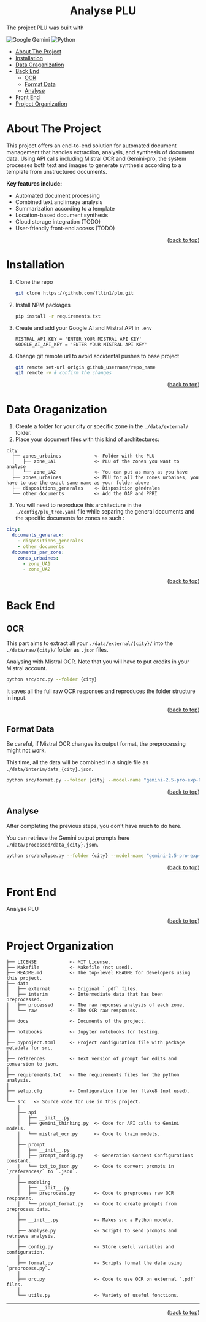<a id="readme-top"></a>
<h1 align="center">Analyse PLU</h1>

The project PLU was built with

![Google Gemini](https://img.shields.io/badge/google%20gemini-8E75B2?style=for-the-badge&logo=google%20gemini&logoColor=white)
![Python](https://img.shields.io/badge/python-3670A0?style=for-the-badge&logo=python&logoColor=ffdd54)

- [About The Project](#about-the-project)
- [Installation](#installation)
- [Data Oraganization](#data-oraganization)
- [Back End](#back-end)
  - [OCR](#ocr)
  - [Format Data](#format-data)
  - [Analyse](#analyse)
- [Front End](#front-end)
- [Project Organization](#project-organization)


# About The Project

This project offers an end-to-end solution for automated document management that handles extraction, analysis, and synthesis of document data. Using API calls including Mistral OCR and Gemini-pro, the system processes both text and images to generate synthesis according to a template from unstructured documents.

**Key features include:**
- Automated document processing
- Combined text and image analysis
- Summarization according to a template
- Location-based document synthesis
- Cloud storage integration (TODO)
- User-friendly front-end access (TODO)

<p align="right">(<a href="#readme-top">back to top</a>)</p>

# Installation

1. Clone the repo
   ```sh
   git clone https://github.com/fllin1/plu.git
   ```
2. Install NPM packages
   ```sh
   pip install -r requirements.txt
   ```
3. Create and add your Google AI and Mistral API in `.env`
   ```
   MISTRAL_API_KEY = 'ENTER YOUR MISTRAL API KEY'
   GOOGLE_AI_API_KEY = 'ENTER YOUR MISTRAL API KEY'
   ```
4. Change git remote url to avoid accidental pushes to base project
   ```sh
   git remote set-url origin github_username/repo_name
   git remote -v # confirm the changes
   ```

<p align="right">(<a href="#readme-top">back to top</a>)</p>

# Data Oraganization

1. Create a folder for your city or specific zone in the `./data/external/` folder.
2. Place your document files with this kind of architectures:
```
city
  ├── zones_urbaines            <- Folder with the PLU
  │   ├── zone_UA1              <- PLU of the zones you want to analyse
  │   └── zone_UA2              <- You can put as many as you have
  ├── zones_urbaines            <- PLU for all the zones urbaines, you have to use the exact same name as your folder above
  ├── dispositions_generales    <- Disposition générales
  └── other_documents           <- Add the OAP and PPRI
```
3. You will need to reproduce this architecture in the `./config/plu_tree.yaml` file while separing the general documents and the specific documents for zones as such :
```yaml
city:
  documents_generaux:
    - dispositions_generales
    - other_documents
  documents_par_zone:
    zones_urbaines:
      - zone_UA1
      - zone_UA2
```

<p align="right">(<a href="#readme-top">back to top</a>)</p>

# Back End

## OCR

This part aims to extract all your `./data/external/{city}/` into the `./data/raw/{city}/` folder as `.json` files.

Analysing with Mistral OCR. Note that you will have to put credits in your Mistral account.
```sh
python src/orc.py --folder {city}
```
It saves all the full raw OCR responses and reproduces the folder structure in input.

<p align="right">(<a href="#readme-top">back to top</a>)</p>

## Format Data

Be careful, if Mistral OCR changes its output format, the preprocessing might not work.

This time, all the data will be combined in a single file as `./data/interim/data_{city}.json`.
```sh
python src/format.py --folder {city} --model-name "gemini-2.5-pro-exp-03-25"
```

<p align="right">(<a href="#readme-top">back to top</a>)</p>

## Analyse

After completing the previous steps, you don't have much to do here. 

You can retrieve the Gemini output prompts here `./data/processed/data_{city}.json`.
```sh
python src/analyse.py --folder {city} --model-name "gemini-2.5-pro-exp-03-25"
```

<p align="right">(<a href="#readme-top">back to top</a>)</p>

# Front End

Analyse PLU

<p align="right">(<a href="#readme-top">back to top</a>)</p>

# Project Organization

```
├── LICENSE            <- MIT License.
├── Makefile           <- Makefile (not used).
├── README.md          <- The top-level README for developers using this project.
├── data
│   ├── external       <- Original `.pdf` files.
│   ├── interim        <- Intermediate data that has been preprocessed.
│   ├── processed      <- The raw reponses analysis of each zone.
│   └── raw            <- The OCR raw responses.
│
├── docs               <- Documents of the project.
│
├── notebooks          <- Jupyter notebooks for testing.
│
├── pyproject.toml     <- Project configuration file with package metadata for src.
│
├── references         <- Text version of prompt for edits and conversion to json.
│
├── requirements.txt   <- The requirements files for the python analysis.
│
├── setup.cfg          <- Configuration file for flake8 (not used).
│
└── src   <- Source code for use in this project.
    │
    ├── api                
    │   ├── __init__.py 
    │   ├── gemini_thinking.py  <- Code for API calls to Gemini models.
    │   └── mistral_ocr.py      <- Code to train models.
    │
    ├── prompt                
    │   ├── __init__.py 
    │   ├── prompt_config.py    <- Generation Content Configurations constant.
    │   └── txt_to_json.py      <- Code to convert prompts in `/references/` to `.json`.
    │
    ├── modeling                
    │   ├── __init__.py 
    │   ├── preprocess.py       <- Code to preprocess raw OCR responses.
    │   └── prompt_format.py    <- Code to create prompts from preprocess data.
    │
    ├── __init__.py             <- Makes src a Python module.
    │
    ├── analyse.py              <- Scripts to send prompts and retrieve analysis.
    │
    ├── config.py               <- Store useful variables and configuration.
    │
    ├── format.py               <- Scripts format the data using `preprocess.py`.
    │
    ├── orc.py                  <- Code to use OCR on external `.pdf` files.
    │
    └── utils.py                <- Variety of useful fonctions.
```

--------

<p align="right">(<a href="#readme-top">back to top</a>)</p>